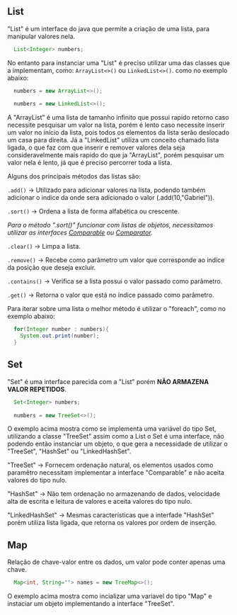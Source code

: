 ## List

"List" é um interface do java que permite a criação de uma lista, para manipular valores nela.

```java 
  List<Integer> numbers;
```
No entanto para instanciar uma "List" é preciso utilizar uma das classes que a implementam, como: ```ArrayList<>()``` ou ```LinkedList<>()```. como no  exemplo abaixo:

```java 
  numbers = new ArrayList<>();
  
  numbers = new LinkedList<>();
```
A "ArrayList" é uma lista de tamanho infinito que possui rapido retorno caso necessite pesquisar um valor na lista, porém é lento caso necessite inserir um valor no início da lista, pois todos os elementos da lista serão deslocado um casa para direita. Já a "LinkedList" utiliza um conceito chamado lista ligada, o que faz com que inserir e remover valores dela seja consideravelmente mais rapido do que ja "ArrayList", porém pesquisar um valor nela é lento, já que é preciso percorrer toda a lista.

Alguns dos principais métodos das listas são:

```.add()``` -> Utilizado para adicionar valores na lista, podendo também adicionar o indice da onde sera adicionado o valor (.add(10,"Gabriel")).

```.sort()``` -> Ordena a lista de forma alfabética ou crescente.

  *Para o método ".sort()" funcionar com listas de objetos, necessitamos utilizar as interfaces [Comparable](/Java/Comparable_Comparator.md) ou [Comparator](/Java/Comparable_Comparator.md).*

```.clear()``` -> Limpa a lista.

```.remove()``` -> Recebe como parâmetro um valor que corresponde ao indíce da posição que deseja excluir.

```.contains()``` -> Verifica se a lista possui o valor passado como parâmetro.

```.get()``` -> Retorna o valor que está no índice passado como parâmetro.

Para iterar sobre uma lista o melhor método é utilizar o "foreach", como no exemplo abaixo:

```java 
  for(Integer number : numbers){
    System.out.print(number);
  }
```

## Set

"Set" é uma interface parecida com a "List" porém **NÃO ARMAZENA VALOR REPETIDOS**.

```java
  Set<Integer> numbers;
  
  numbers = new TreeSet<>();
```
O exemplo acima mostra como se implementa uma variável do tipo Set, utilizando a classe "TreeSet" assim como a List o Set é uma interface, não podendo então instanciar um objeto, o que gera a necessidade de utilizar o "TreeSet", "HashSet" ou "LinkedHashSet".

"TreeSet" -> Fornecem ordenação natural, os elementos usados como paramêtro necessitam implementar a interface "Comparable" e não aceita valores do tipo nulo.

"HashSet" -> Não tem ordenação no armazenando de dados, velocidade alta de escrita e leitura de valores e aceita valores do tipo nulo.

"LinkedHashSet" -> Mesmas características que a interfade "HashSet" porém utiliza lista ligada, que retorna os valores por ordem de inserção.

## Map

Relação de chave-valor entre os dados, um valor pode conter apenas uma chave.

```java
  Map<int, String=""> names = new TreeMap<>();
```

O exemplo acima mostra como incializar uma variavel do tipo "Map" e instaciar um objeto implementando a interface "TreeSet".


  
